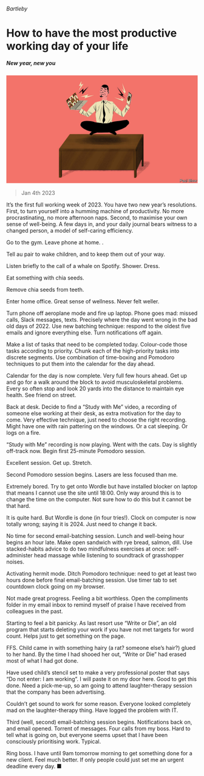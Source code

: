 ###### Bartleby

# How to have the most productive working day of your life 

##### New year, new you 

![image](images/20230107_WBD001.jpg) 

> Jan 4th 2023 

It’s the first full working week of 2023. You have two new year’s resolutions. First, to turn yourself into a humming machine of productivity. No more procrastinating, no more afternoon naps. Second, to maximise your own sense of well-being. A few days in, and your daily journal bears witness to a changed person, a model of self-caring efficiency. 

 Go to the gym. Leave phone at home. .

 Tell au pair to wake children, and to keep them out of your way.

 Listen briefly to the call of a whale on Spotify. Shower. Dress.

 Eat something with chia seeds. 

 Remove chia seeds from teeth.

 Enter home office. Great sense of wellness. Never felt weller.

 Turn phone off aeroplane mode and fire up laptop. Phone goes mad: missed calls, Slack messages, texts. Precisely where the day went wrong in the bad old days of 2022. Use new batching technique: respond to the oldest five emails and ignore everything else. Turn notifications off again.

 Make a list of tasks that need to be completed today. Colour-code those tasks according to priority. Chunk each of the high-priority tasks into discrete segments. Use combination of time-boxing and Pomodoro techniques to put them into the calendar for the day ahead.

 Calendar for the day is now complete. Very full few hours ahead. Get up and go for a walk around the block to avoid musculoskeletal problems. Every so often stop and look 20 yards into the distance to maintain eye health. See friend on street.

 Back at desk. Decide to find a “Study with Me” video, a recording of someone else working at their desk, as extra motivation for the day to come. Very effective technique, just need to choose the right recording. Might have one with rain pattering on the windows. Or a cat sleeping. Or logs on a fire.

 “Study with Me” recording is now playing. Went with the cats. Day is slightly off-track now. Begin first 25-minute Pomodoro session. 

 Excellent session. Get up. Stretch.

 Second Pomodoro session begins. Lasers are less focused than me. 

 Extremely bored. Try to get onto Wordle but have installed blocker on laptop that means I cannot use the site until 18:00. Only way around this is to change the time on the computer. Not sure how to do this but it cannot be that hard. 

 It is quite hard. But Wordle is done (in four tries!). Clock on computer is now totally wrong; saying it is 2024. Just need to change it back. 

 No time for second email-batching session. Lunch and well-being hour begins an hour late. Make open sandwich with rye bread, salmon, dill. Use stacked-habits advice to do two mindfulness exercises at once: self-administer head massage while listening to soundtrack of grasshopper noises. 

Activating hermit mode. Ditch Pomodoro technique: need to get at least two hours done before final email-batching session. Use timer tab to set countdown clock going on my browser. 

 Not made great progress. Feeling a bit worthless. Open the compliments folder in my email inbox to remind myself of praise I have received from colleagues in the past. 

 Starting to feel a bit panicky. As last resort use “Write or Die”, an old program that starts deleting your work if you have not met targets for word count. Helps just to get something on the page. 

 FFS. Child came in with something hairy (a rat? someone else’s hair?) glued to her hand. By the time I had shooed her out, “Write or Die” had erased most of what I had got done. 

 Have used child’s stencil set to make a very professional poster that says “Do not enter: I am working”. I will paste it on my door here. Good to get this done. Need a pick-me-up, so am going to attend laughter-therapy session that the company has been advertising. 

 Couldn’t get sound to work for some reason. Everyone looked completely mad on the laughter-therapy thing. Have logged the problem with IT.

 Third (well, second) email-batching session begins. Notifications back on, and email opened. Torrent of messages. Four calls from my boss. Hard to tell what is going on, but everyone seems upset that I have been consciously prioritising work. Typical. 

 Ring boss. I have until 9am tomorrow morning to get something done for a new client. Feel much better. If only people could just set me an urgent deadline every day. ■






